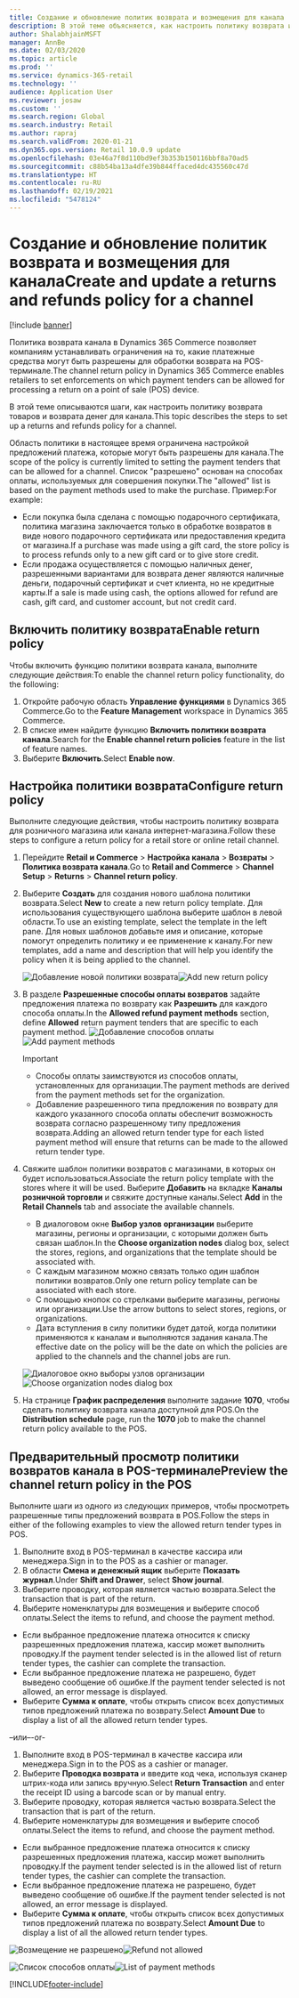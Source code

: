 ```yaml
---
title: Создание и обновление политик возврата и возмещения для канала
description: В этой теме объясняется, как настроить политику возврата и возмещения для канала.
author: ShalabhjainMSFT
manager: AnnBe
ms.date: 02/03/2020
ms.topic: article
ms.prod: ''
ms.service: dynamics-365-retail
ms.technology: ''
audience: Application User
ms.reviewer: josaw
ms.custom: ''
ms.search.region: Global
ms.search.industry: Retail
ms.author: rapraj
ms.search.validFrom: 2020-01-21
ms.dyn365.ops.version: Retail 10.0.9 update
ms.openlocfilehash: 03e46a7f8d110bd9ef3b353b150116bbf8a70ad5
ms.sourcegitcommit: c88b54ba13a4dfe39b844ffaced4dc435560c47d
ms.translationtype: HT
ms.contentlocale: ru-RU
ms.lasthandoff: 02/19/2021
ms.locfileid: "5478124"
---
```

# <a name="create-and-update-a-returns-and-refunds-policy-for-a-channel"></a><span data-ttu-id="ee0af-103">Создание и обновление политик возврата и возмещения для канала</span><span class="sxs-lookup"><span data-stu-id="ee0af-103">Create and update a returns and refunds policy for a channel</span></span>

[!include [banner](includes/banner.md)]

<span data-ttu-id="ee0af-104">Политика возврата канала в Dynamics 365 Commerce позволяет компаниям устанавливать ограничения на то, какие платежные средства могут быть разрешены для обработки возврата на POS-терминале.</span><span class="sxs-lookup"><span data-stu-id="ee0af-104">The channel return policy in Dynamics 365 Commerce enables retailers to set enforcements on which payment tenders can be allowed for processing a return on a point of sale (POS) device.</span></span>  

<span data-ttu-id="ee0af-105">В этой теме описываются шаги, как настроить политику возврата товаров и возврата денег для канала.</span><span class="sxs-lookup"><span data-stu-id="ee0af-105">This topic describes the steps to set up a returns and refunds policy for a channel.</span></span>

<span data-ttu-id="ee0af-106">Область политики в настоящее время ограничена настройкой предложений платежа, которые могут быть разрешены для канала.</span><span class="sxs-lookup"><span data-stu-id="ee0af-106">The scope of the policy is currently limited to setting the payment tenders that can be allowed for a channel.</span></span> <span data-ttu-id="ee0af-107">Список "разрешено" основан на способах оплаты, используемых для совершения покупки.</span><span class="sxs-lookup"><span data-stu-id="ee0af-107">The "allowed" list is based on the payment methods used to make the purchase.</span></span> <span data-ttu-id="ee0af-108">Пример:</span><span class="sxs-lookup"><span data-stu-id="ee0af-108">For example:</span></span>

- <span data-ttu-id="ee0af-109">Если покупка была сделана с помощью подарочного сертификата, политика магазина заключается только в обработке возвратов в виде нового подарочного сертификата или предоставления кредита от магазина.</span><span class="sxs-lookup"><span data-stu-id="ee0af-109">If a purchase was made using a gift card, the store policy is to process refunds only to a new gift card or to give store credit.</span></span> 
- <span data-ttu-id="ee0af-110">Если продажа осуществляется с помощью наличных денег, разрешенными вариантами для возврата денег являются наличные деньги, подарочный сертификат и счет клиента, но не кредитные карты.</span><span class="sxs-lookup"><span data-stu-id="ee0af-110">If a sale is made using cash, the options allowed for refund are cash, gift card, and customer account, but not credit card.</span></span> 


## <a name="enable-return-policy"></a><span data-ttu-id="ee0af-111">Включить политику возврата</span><span class="sxs-lookup"><span data-stu-id="ee0af-111">Enable return policy</span></span>

<span data-ttu-id="ee0af-112">Чтобы включить функцию политики возврата канала, выполните следующие действия:</span><span class="sxs-lookup"><span data-stu-id="ee0af-112">To enable the channel return policy functionality, do the following:</span></span>

1. <span data-ttu-id="ee0af-113">Откройте рабочую область **Управление функциями** в Dynamics 365 Commerce.</span><span class="sxs-lookup"><span data-stu-id="ee0af-113">Go to the **Feature Management** workspace in Dynamics 365 Commerce.</span></span>
2. <span data-ttu-id="ee0af-114">В списке имен найдите функцию **Включить политики возврата канала**.</span><span class="sxs-lookup"><span data-stu-id="ee0af-114">Search for the **Enable channel return policies** feature in the list of feature names.</span></span>
3. <span data-ttu-id="ee0af-115">Выберите **Включить**.</span><span class="sxs-lookup"><span data-stu-id="ee0af-115">Select **Enable now**.</span></span> 

## <a name="configure-return-policy"></a><span data-ttu-id="ee0af-116">Настройка политики возврата</span><span class="sxs-lookup"><span data-stu-id="ee0af-116">Configure return policy</span></span>

<span data-ttu-id="ee0af-117">Выполните следующие действия, чтобы настроить политику возврата для розничного магазина или канала интернет-магазина.</span><span class="sxs-lookup"><span data-stu-id="ee0af-117">Follow these steps to configure a return policy for a retail store or online retail channel.</span></span>

1. <span data-ttu-id="ee0af-118">Перейдите **Retail и Commerce** \> **Настройка канала** \> **Возвраты** \> **Политика возврата канала**.</span><span class="sxs-lookup"><span data-stu-id="ee0af-118">Go to **Retail and Commerce** \> **Channel Setup** \> **Returns** \> **Channel return policy**.</span></span>

2. <span data-ttu-id="ee0af-119">Выберите **Создать** для создания нового шаблона политики возврата.</span><span class="sxs-lookup"><span data-stu-id="ee0af-119">Select **New** to create a new return policy template.</span></span> <span data-ttu-id="ee0af-120">Для использования существующего шаблона выберите шаблон в левой области.</span><span class="sxs-lookup"><span data-stu-id="ee0af-120">To use an existing template, select the template in the left pane.</span></span> <span data-ttu-id="ee0af-121">Для новых шаблонов добавьте имя и описание, которые помогут определить политику и ее применение к каналу.</span><span class="sxs-lookup"><span data-stu-id="ee0af-121">For new templates, add a name and description that will help you identify the policy when it is being applied to the channel.</span></span>

   <span data-ttu-id="ee0af-122">![Добавление новой политики возврата](media/Return-policy-page1.png "Добавление новой политики возврата")</span><span class="sxs-lookup"><span data-stu-id="ee0af-122">![Add new return policy](media/Return-policy-page1.png "Add new return rolicy")</span></span>
     
   
3. <span data-ttu-id="ee0af-123">В разделе **Разрешенные способы оплаты возвратов** задайте предложения платежа по возврату как **Разрешить** для каждого способа оплаты.</span><span class="sxs-lookup"><span data-stu-id="ee0af-123">In the **Allowed refund payment methods** section, define **Allowed** return payment tenders that are specific to each payment method.</span></span>
   <span data-ttu-id="ee0af-124">![Добавление способов оплаты](media/Return-policy-page2.PNG "Задание разрешенных способов оплаты для каждого типа платежа")</span><span class="sxs-lookup"><span data-stu-id="ee0af-124">![Add payment methods](media/Return-policy-page2.PNG "Set allowed payment methods per payment type")</span></span>
   
    > [!IMPORTANT]
    > - <span data-ttu-id="ee0af-125">Способы оплаты заимствуются из способов оплаты, установленных для организации.</span><span class="sxs-lookup"><span data-stu-id="ee0af-125">The payment methods are derived from the payment methods set for the organization.</span></span>
    > - <span data-ttu-id="ee0af-126">Добавление разрешенного типа предложения по возврату для каждого указанного способа оплаты обеспечит возможность возврата согласно разрешенному типу предложения возврата.</span><span class="sxs-lookup"><span data-stu-id="ee0af-126">Adding an allowed return tender type for each listed payment method will ensure that returns can be made to the allowed return tender type.</span></span>
    
4. <span data-ttu-id="ee0af-127">Свяжите шаблон политики возвратов с магазинами, в которых он будет использоваться.</span><span class="sxs-lookup"><span data-stu-id="ee0af-127">Associate the return policy template with the stores where it will be used.</span></span> <span data-ttu-id="ee0af-128">Выберите **Добавить** на вкладке **Каналы розничной торговли** и свяжите доступные каналы.</span><span class="sxs-lookup"><span data-stu-id="ee0af-128">Select **Add** in the **Retail Channels** tab and associate the available channels.</span></span> 

    - <span data-ttu-id="ee0af-129">В диалоговом окне **Выбор узлов организации** выберите магазины, регионы и организации, с которыми должен быть связан шаблон.</span><span class="sxs-lookup"><span data-stu-id="ee0af-129">In the **Choose organization nodes** dialog box, select the stores, regions, and organizations that the template should be associated with.</span></span>
    - <span data-ttu-id="ee0af-130">С каждым магазином можно связать только один шаблон политики возвратов.</span><span class="sxs-lookup"><span data-stu-id="ee0af-130">Only one return policy template can be associated with each store.</span></span>
    - <span data-ttu-id="ee0af-131">С помощью кнопок со стрелками выберите магазины, регионы или организации.</span><span class="sxs-lookup"><span data-stu-id="ee0af-131">Use the arrow buttons to select stores, regions, or organizations.</span></span>
    - <span data-ttu-id="ee0af-132">Дата вступления в силу политики будет датой, когда политики применяются к каналам и выполняются задания канала.</span><span class="sxs-lookup"><span data-stu-id="ee0af-132">The effective date on the policy will be the date on which the policies are applied to the channels and the channel jobs are run.</span></span> 

    <span data-ttu-id="ee0af-133">![Диалоговое окно выборы узлов организации](media/Return-policy-page3.PNG "Диалоговое окно выборы узлов организации")</span><span class="sxs-lookup"><span data-stu-id="ee0af-133">![Choose organization nodes dialog box](media/Return-policy-page3.PNG "Choose organization nodes dialog box")</span></span>

5. <span data-ttu-id="ee0af-134">На странице **График распределения** выполните задание **1070**, чтобы сделать политику возврата канала доступной для POS.</span><span class="sxs-lookup"><span data-stu-id="ee0af-134">On the **Distribution schedule** page, run the **1070** job to make the channel return policy available to the POS.</span></span>

## <a name="preview-the-channel-return-policy-in-the-pos"></a><span data-ttu-id="ee0af-135">Предварительный просмотр политики возвратов канала в POS-терминале</span><span class="sxs-lookup"><span data-stu-id="ee0af-135">Preview the channel return policy in the POS</span></span>

<span data-ttu-id="ee0af-136">Выполните шаги из одного из следующих примеров, чтобы просмотреть разрешенные типы предложений возврата в POS.</span><span class="sxs-lookup"><span data-stu-id="ee0af-136">Follow the steps in either of the following examples to view the allowed return tender types in POS.</span></span>

1. <span data-ttu-id="ee0af-137">Выполните вход в POS-терминал в качестве кассира или менеджера.</span><span class="sxs-lookup"><span data-stu-id="ee0af-137">Sign in to the POS as a cashier or manager.</span></span>
2. <span data-ttu-id="ee0af-138">В области **Смена и денежный ящик** выберите **Показать журнал**.</span><span class="sxs-lookup"><span data-stu-id="ee0af-138">Under **Shift and Drawer**, select **Show journal**.</span></span>
3. <span data-ttu-id="ee0af-139">Выберите проводку, которая является частью возврата.</span><span class="sxs-lookup"><span data-stu-id="ee0af-139">Select the transaction that is part of the return.</span></span> 
4. <span data-ttu-id="ee0af-140">Выберите номенклатуры для возмещения и выберите способ оплаты.</span><span class="sxs-lookup"><span data-stu-id="ee0af-140">Select the items to refund, and choose the payment method.</span></span>  
- <span data-ttu-id="ee0af-141">Если выбранное предложение платежа относится к списку разрешенных предложения платежа, кассир может выполнить проводку.</span><span class="sxs-lookup"><span data-stu-id="ee0af-141">If the payment tender selected is in the allowed list of return tender types, the cashier can complete the transaction.</span></span>
- <span data-ttu-id="ee0af-142">Если выбранное предложение платежа не разрешено, будет выведено сообщение об ошибке.</span><span class="sxs-lookup"><span data-stu-id="ee0af-142">If the payment tender selected is not allowed, an error message is displayed.</span></span>
- <span data-ttu-id="ee0af-143">Выберите **Сумма к оплате**, чтобы открыть список всех допустимых типов предложений платежа по возврату.</span><span class="sxs-lookup"><span data-stu-id="ee0af-143">Select **Amount Due** to display a list of all the allowed return tender types.</span></span>

<span data-ttu-id="ee0af-144">–или–</span><span class="sxs-lookup"><span data-stu-id="ee0af-144">-or-</span></span>

1. <span data-ttu-id="ee0af-145">Выполните вход в POS-терминал в качестве кассира или менеджера.</span><span class="sxs-lookup"><span data-stu-id="ee0af-145">Sign in to the POS as a cashier or manager.</span></span>
2. <span data-ttu-id="ee0af-146">Выберите **Проводка возврата** и введите код чека, используя сканер штрих-кода или запись вручную.</span><span class="sxs-lookup"><span data-stu-id="ee0af-146">Select **Return Transaction** and enter the receipt ID using a barcode scan or by manual entry.</span></span> 
3. <span data-ttu-id="ee0af-147">Выберите проводку, которая является частью возврата.</span><span class="sxs-lookup"><span data-stu-id="ee0af-147">Select the transaction that is part of the return.</span></span> 
4. <span data-ttu-id="ee0af-148">Выберите номенклатуры для возмещения и выберите способ оплаты.</span><span class="sxs-lookup"><span data-stu-id="ee0af-148">Select the items to refund, and choose the payment method.</span></span>  
- <span data-ttu-id="ee0af-149">Если выбранное предложение платежа относится к списку разрешенных предложения платежа, кассир может выполнить проводку.</span><span class="sxs-lookup"><span data-stu-id="ee0af-149">If the payment tender selected is in the allowed list of return tender types, the cashier can complete the transaction.</span></span>
- <span data-ttu-id="ee0af-150">Если выбранное предложение платежа не разрешено, будет выведено сообщение об ошибке.</span><span class="sxs-lookup"><span data-stu-id="ee0af-150">If the payment tender selected is not allowed, an error message is displayed.</span></span>
- <span data-ttu-id="ee0af-151">Выберите **Сумма к оплате**, чтобы открыть список всех допустимых типов предложений платежа по возврату.</span><span class="sxs-lookup"><span data-stu-id="ee0af-151">Select **Amount Due** to display a list of all the allowed return tender types.</span></span>

<span data-ttu-id="ee0af-152">![Возмещение не разрешено](media/Return-policy-page6.png "Тип возврата запрещен")</span><span class="sxs-lookup"><span data-stu-id="ee0af-152">![Refund not allowed](media/Return-policy-page6.png "Refund type not allowed")</span></span>



<span data-ttu-id="ee0af-153">![Список способов оплаты](media/Return-policy-page5.PNG "Тип возврата разрешен")</span><span class="sxs-lookup"><span data-stu-id="ee0af-153">![List of payment methods](media/Return-policy-page5.PNG "Refund types allowed")</span></span>


[!INCLUDE[footer-include](../includes/footer-banner.md)]
